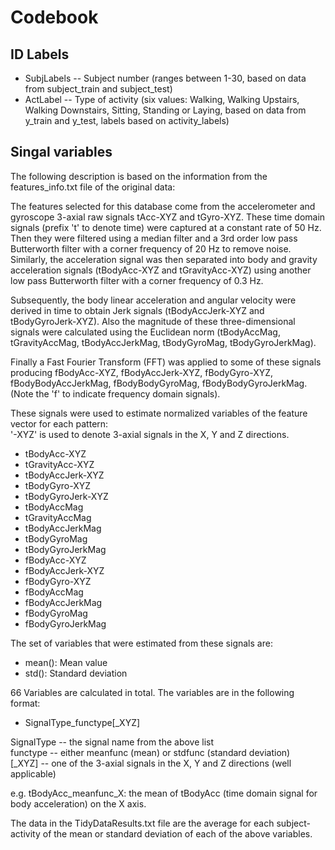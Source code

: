 # Codebook

## ID Labels

* SubjLabels -- Subject number (ranges between 1-30, based on data from subject_train and subject_test)
* ActLabel -- Type of activity (six values: Walking, Walking Upstairs, Walking Downstairs, Sitting, Standing or Laying, based on data from y_train and y_test, labels based on activity_labels)

## Singal variables

The following description is based on the information from the features_info.txt file of the original data:

The features selected for this database come from the accelerometer and gyroscope 3-axial raw signals tAcc-XYZ and tGyro-XYZ. These time domain signals (prefix 't' to denote time) were captured at a constant rate of 50 Hz. Then they were filtered using a median filter and a 3rd order low pass Butterworth filter with a corner frequency of 20 Hz to remove noise. Similarly, the acceleration signal was then separated into body and gravity acceleration signals (tBodyAcc-XYZ and tGravityAcc-XYZ) using another low pass Butterworth filter with a corner frequency of 0.3 Hz. 

Subsequently, the body linear acceleration and angular velocity were derived in time to obtain Jerk signals (tBodyAccJerk-XYZ and tBodyGyroJerk-XYZ). Also the magnitude of these three-dimensional signals were calculated using the Euclidean norm (tBodyAccMag, tGravityAccMag, tBodyAccJerkMag, tBodyGyroMag, tBodyGyroJerkMag). 

Finally a Fast Fourier Transform (FFT) was applied to some of these signals producing fBodyAcc-XYZ, fBodyAccJerk-XYZ, fBodyGyro-XYZ, fBodyBodyAccJerkMag, fBodyBodyGyroMag, fBodyBodyGyroJerkMag. (Note the 'f' to indicate frequency domain signals). 

These signals were used to estimate normalized variables of the feature vector for each pattern:  
'-XYZ' is used to denote 3-axial signals in the X, Y and Z directions.

* tBodyAcc-XYZ
* tGravityAcc-XYZ
* tBodyAccJerk-XYZ
* tBodyGyro-XYZ
* tBodyGyroJerk-XYZ
* tBodyAccMag
* tGravityAccMag
* tBodyAccJerkMag
* tBodyGyroMag
* tBodyGyroJerkMag
* fBodyAcc-XYZ
* fBodyAccJerk-XYZ
* fBodyGyro-XYZ
* fBodyAccMag
* fBodyAccJerkMag
* fBodyGyroMag
* fBodyGyroJerkMag

The set of variables that were estimated from these signals are: 

* mean(): Mean value
* std(): Standard deviation

66 Variables are calculated in total. The variables are in the following format:

* SignalType_functype[_XYZ]

SignalType -- the signal name from the above list  
functype -- either meanfunc (mean) or stdfunc (standard deviation)  
[_XYZ] -- one of the 3-axial signals in the X, Y and Z directions (well applicable)  

e.g. tBodyAcc_meanfunc_X: the mean of tBodyAcc (time domain signal for body acceleration) on the X axis.

The data in the TidyDataResults.txt file are the average for each subject-activity of the mean or standard deviation of each of the above variables.
